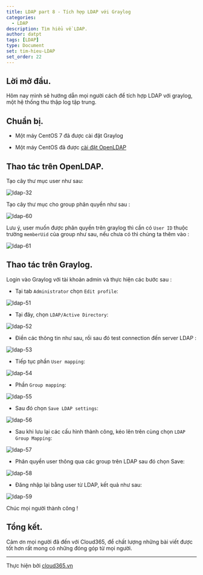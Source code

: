 ```yaml
---
title: LDAP part 8 - Tích hợp LDAP với Graylog
categories:
  - LDAP
description: Tìm hiểu về LDAP.
author: datpt
tags: [LDAP]
type: Document
set: tim-hieu-LDAP
set_order: 22
---
```


## Lời mở đầu.

Hôm nay mình sẽ hướng dẫn mọi người cách để tích hợp LDAP với graylog, một hệ thống thu thập log tập trung.

## Chuẩn bị.

- Một máy CentOS 7 đã được cài đặt Graylog

- Một máy CentOS đã được [cài đặt OpenLDAP]()

## Thao tác trên OpenLDAP.

Tạo cây thư mục user như sau:

![ldap-32](/images/img-ldap-datpt/ldap-32.png)

Tạo cây thư mục cho group phân quyền như sau :

![ldap-60](/images/img-ldap-datpt/ldap-60.png)

Lưu ý, user muốn được phân quyền trên graylog thì cần có `User ID` thuộc trường `memberUid` của group như sau, nếu chưa có thì chúng ta thêm vào :

![ldap-61](/images/img-ldap-datpt/ldap-61.png)

## Thao tác trên Graylog.

Login vào Graylog với tài khoản admin và thực hiện các bước sau :

- Tại tab `Administrator` chọn `Edit profile`:

![ldap-51](/images/img-ldap-datpt/ldap-51.png)

- Tại đây, chọn `LDAP/Active Directory`:

![ldap-52](/images/img-ldap-datpt/ldap-52.png)

- Điền các thông tin như sau, rồi sau đó test connection đến server LDAP :

![ldap-53](/images/img-ldap-datpt/ldap-53.png)

- Tiếp tục phần `User mapping`:

![ldap-54](/images/img-ldap-datpt/ldap-54.png)

- Phần `Group mapping`:

![ldap-55](/images/img-ldap-datpt/ldap-55.png)

- Sau đó chọn `Save LDAP settings`:

![ldap-56](/images/img-ldap-datpt/ldap-56.png)

- Sau khi lưu lại các cấu hình thành công, kéo lên trên cùng chọn `LDAP Group Mapping`:

![ldap-57](/images/img-ldap-datpt/ldap-57.png)

- Phân quyền user thông qua các group trên LDAP sau đó chọn Save:

![ldap-58](/images/img-ldap-datpt/ldap-58.png)

- Đăng nhập lại bằng user từ LDAP, kết quả như sau:

![ldap-59](/images/img-ldap-datpt/ldap-59.png)

Chúc mọi người thành công !



## Tổng kết.

Cảm ơn mọi người đã đến với Cloud365, để chất lượng những bài viết được tốt hơn rất mong có những đóng góp từ mọi người.

---

Thực hiện bởi <a href="https://cloud365.vn/" target="_blank">cloud365.vn</a>